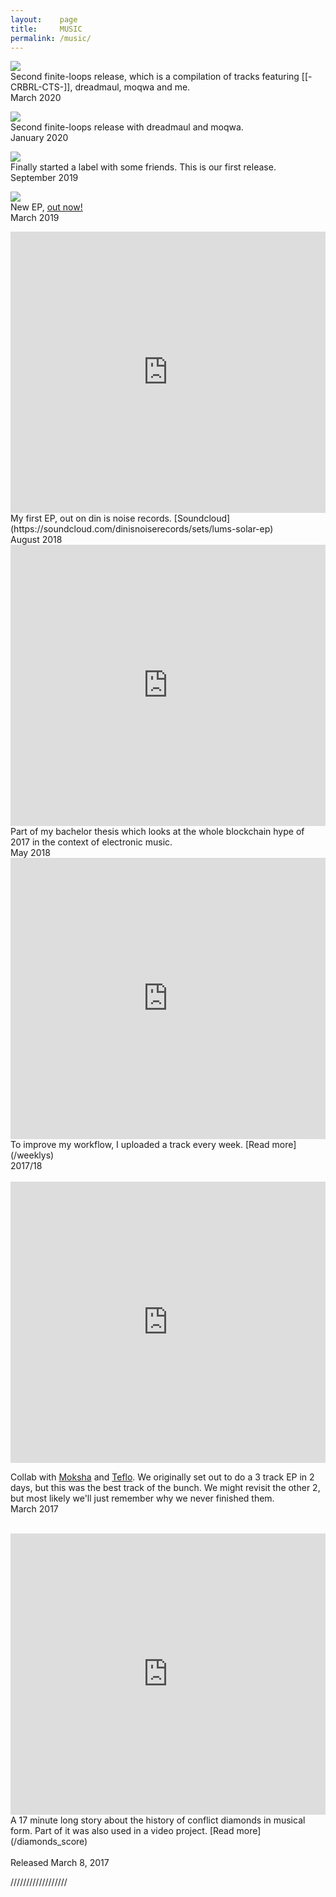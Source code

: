 ```yaml
---
layout:    page
title:     MUSIC
permalink: /music/
---
```


<a href="https://fntlps.bandcamp.com/album/fntlps3"><img src="/images/music/fntlps3.png"></a>
<br>
Second finite-loops release, which is a compilation of tracks featuring [[-CRBRL-CTS-]], dreadmaul, moqwa and me.
<br>
March 2020
<br>

<a href="https://fntlps.bandcamp.com/album/fntlps2"><img src="/images/music/fntlps2.png"></a>
<br>
Second finite-loops release with dreadmaul and moqwa.
<br>
January 2020
<br>

<a href="https://fntlps.bandcamp.com/album/fntlps1"><img src="/images/music/fntlps1.png"></a>
<br>
Finally started a label with some friends. This is our first release.
<br>
September 2019
<br>

<a href="https://onsetaudio.bandcamp.com/album/triblsm85-dstnt85"><img src="/images/music/onset.jpg"></a>
<br>
New EP, [out now!](https://onsetaudio.bandcamp.com/album/triblsm85-dstnt85)
<br>
March 2019
<br>
<iframe width="100%" height="450" scrolling="no" frameborder="no" allow="autoplay" src="https://w.soundcloud.com/player/?url=https%3A//api.soundcloud.com/playlists/576490155&color=%23866bb9&auto_play=false&hide_related=true&show_comments=true&show_user=true&show_reposts=false&show_teaser=true&visual=true"></iframe>
My first EP, out on din is noise records. [Soundcloud](https://soundcloud.com/dinisnoiserecords/sets/lums-solar-ep)
<br>
August 2018
<br>
<iframe width="100%" height="450" scrolling="no" frameborder="no" allow="autoplay" src="https://w.soundcloud.com/player/?url=https%3A//api.soundcloud.com/tracks/444910986&color=%23866bb9&auto_play=false&hide_related=true&show_comments=true&show_user=true&show_reposts=false&show_teaser=true&visual=true"></iframe>
Part of my bachelor thesis which looks at the whole blockchain hype of 2017 in the context of electronic music.
<br>
May 2018
<br>
<iframe width="100%" height="450" scrolling="no" frameborder="no" src="https://w.soundcloud.com/player/?url=https%3A//api.soundcloud.com/playlists/348298689&amp;color=383f51&amp;auto_play=false&amp;hide_related=true&amp;show_comments=true&amp;show_user=true&amp;show_reposts=false&amp;visual=true"></iframe>
To improve my workflow, I uploaded a track every week. [Read more](/weeklys)
<br>
2017/18
<br>
<br>
<iframe width="100%" height="450" scrolling="no" frameborder="no" src="https://w.soundcloud.com/player/?url=https%3A//api.soundcloud.com/tracks/332353687&amp;color=383f51&amp;auto_play=false&amp;hide_related=true&amp;show_comments=true&amp;show_user=true&amp;show_reposts=false&amp;visual=true"></iframe>

Collab with [Moksha](https://soundcloud.com/moksha-dnb) and [Teflo](https://soundcloud.com/teflodude). We originally set out to do a 3 track EP in 2 days, but this was the best track of the bunch. We might revisit the other 2, but most likely we'll just remember why we never finished them.
<br>
March 2017
<br>
<br>
<iframe width="100%" height="450" scrolling="no" frameborder="no" src="https://w.soundcloud.com/player/?url=https%3A//api.soundcloud.com/tracks/311496727&amp;auto_play=false&amp;color=383f51&amp;1hide_related=true&amp;show_comments=true&amp;show_user=true&amp;show_reposts=false&amp;visual=true"></iframe>
A 17 minute long story about the history of conflict diamonds in musical form. Part of it was also used in a video project. [Read more](/diamonds_score)
<br> <br>
Released March 8, 2017
<br>

//////////////////
